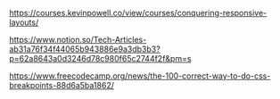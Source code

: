 https://courses.kevinpowell.co/view/courses/conquering-responsive-layouts/

https://www.notion.so/Tech-Articles-ab31a76f34f44065b943886e9a3db3b3?p=62a8643a0d3246d78c980f65c2744f2f&pm=s

https://www.freecodecamp.org/news/the-100-correct-way-to-do-css-breakpoints-88d6a5ba1862/